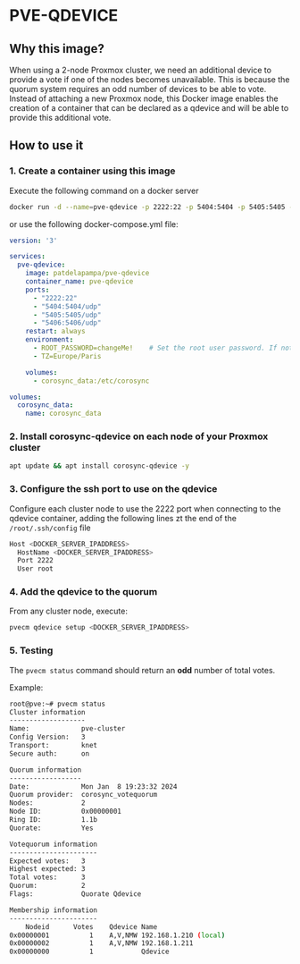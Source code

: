 # PVE-QDEVICE

## Why this image?
When using a 2-node Proxmox cluster, we need an additional device to provide a vote if one of the nodes becomes unavailable.
This is because the quorum system requires an odd number of devices to be able to vote.
Instead of attaching a new Proxmox node, this Docker image enables the creation of a container that can be declared as a qdevice and will be able to provide this additional vote.

## How to use it
### 1. Create a container using this image 
Execute the following command on a docker server
```bash
docker run -d --name=pve-qdevice -p 2222:22 -p 5404:5404 -p 5405:5405 -p 5406:5406 -e ROOT_PASSWORD=ChangeMe! -e TZ=Europe/Paris -v corosync_data:/etc/corosync patdelapampa/pve-qdevice
```
or use the following docker-compose.yml file:
```yaml
version: '3'

services:
  pve-qdevice:
    image: patdelapampa/pve-qdevice
    container_name: pve-qdevice
    ports:
      - "2222:22"
      - "5404:5404/udp"
      - "5405:5405/udp"
      - "5406:5406/udp"
    restart: always
    environment:
      - ROOT_PASSWORD=changeMe!    # Set the root user password. If not set, the default password is 'qdevice'
      - TZ=Europe/Paris

    volumes:
      - corosync_data:/etc/corosync

volumes:
  corosync_data:
    name: corosync_data
```

### 2. Install corosync-qdevice on each node of your Proxmox cluster
```bash
apt update && apt install corosync-qdevice -y
```

### 3. Configure the ssh port to use on the qdevice
Configure each cluster node to use the 2222 port when connecting to the qdevice container, adding the following lines zt the end of the `/root/.ssh/config` file
```bash
Host <DOCKER_SERVER_IPADDRESS>
  HostName <DOCKER_SERVER_IPADDRESS>
  Port 2222
  User root
```

### 4. Add the qdevice to the quorum
From any cluster node, execute:
```bash
pvecm qdevice setup <DOCKER_SERVER_IPADDRESS>
```

### 5. Testing
The `pvecm status` command should return an **odd** number of total votes.

Example:
```bash
root@pve:~# pvecm status
Cluster information
-------------------
Name:             pve-cluster
Config Version:   3
Transport:        knet
Secure auth:      on

Quorum information
------------------
Date:             Mon Jan  8 19:23:32 2024
Quorum provider:  corosync_votequorum
Nodes:            2
Node ID:          0x00000001
Ring ID:          1.1b
Quorate:          Yes

Votequorum information
----------------------
Expected votes:   3
Highest expected: 3
Total votes:      3
Quorum:           2  
Flags:            Quorate Qdevice 

Membership information
----------------------
    Nodeid      Votes    Qdevice Name
0x00000001          1    A,V,NMW 192.168.1.210 (local)
0x00000002          1    A,V,NMW 192.168.1.211
0x00000000          1            Qdevice

```
